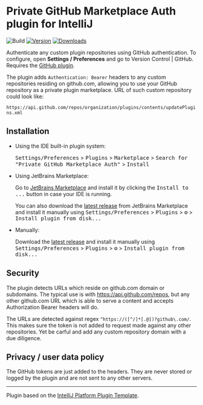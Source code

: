 # Private GitHub Marketplace Auth plugin for IntelliJ

![Build](https://github.com/OpenGrabeso/intellij-private-plugin-auth/workflows/Build/badge.svg)
[![Version](https://img.shields.io/jetbrains/plugin/v/26328.svg)](https://plugins.jetbrains.com/plugin/26328)
[![Downloads](https://img.shields.io/jetbrains/plugin/d/26328.svg)](https://plugins.jetbrains.com/plugin/26328)

<!-- Plugin description -->
Authenticate any custom plugin repositories using GitHub authentication.
To configure, open **Settings / Preferences** and go to Version Control | GitHub.
Requires the [GitHub plugin](https://plugins.jetbrains.com/plugin/13115-github).

The plugin adds `Authentication: Bearer` headers to any custom repositories residing on github.com, allowing you to use
your GitHub repository as a private plugin marketplace. URL of such custom repository could look like:

`https://api.github.com/repos/organization/plugins/contents/updatePlugins.xml`

<!-- Plugin description end -->

## Installation

- Using the IDE built-in plugin system:
  
  <kbd>Settings/Preferences</kbd> > <kbd>Plugins</kbd> > <kbd>Marketplace</kbd> > <kbd>Search for "Private GitHub Marketplace Auth"</kbd> >
  <kbd>Install</kbd>
  
- Using JetBrains Marketplace:

  Go to [JetBrains Marketplace](https://plugins.jetbrains.com/plugin/26328) and install it by clicking the <kbd>Install to ...</kbd> button in case your IDE is running.

  You can also download the [latest release](https://plugins.jetbrains.com/plugin/26328/versions) from JetBrains Marketplace and install it manually using
  <kbd>Settings/Preferences</kbd> > <kbd>Plugins</kbd> > <kbd>⚙️</kbd> > <kbd>Install plugin from disk...</kbd>

- Manually:

  Download the [latest release](https://github.com/OpenGrabeso/intellij-private-plugin-auth/releases/latest) and install it manually using
  <kbd>Settings/Preferences</kbd> > <kbd>Plugins</kbd> > <kbd>⚙️</kbd> > <kbd>Install plugin from disk...</kbd>


## Security

The plugin detects URLs which reside on github.com domain or subdomains. The typical use is with https://api.github.com/repos, but any
other github.com URL which is able to serve a content and accepts Authorization Bearer headers will do.

The URLs are detected against regex `^https://([^/]*[.@])?github\.com/`. This makes sure the token is not added to request made against
any other repositories. Yet be carful and add any custom repository domain with a due diligence. 

## Privacy / user data policy

The GitHub tokens are just added to the headers. They are never stored or logged by the plugin and are not sent to any other servers. 

---
Plugin based on the [IntelliJ Platform Plugin Template][template].

[template]: https://github.com/JetBrains/intellij-platform-plugin-template
[docs:plugin-description]: https://plugins.jetbrains.com/docs/intellij/plugin-user-experience.html#plugin-description-and-presentation
